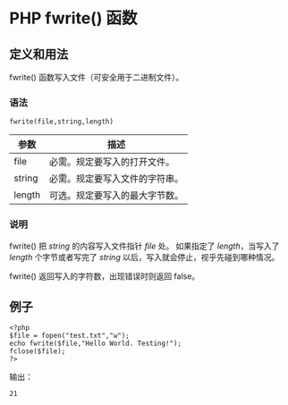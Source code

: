 # PHP fwrite() 函数



## 定义和用法

fwrite() 函数写入文件（可安全用于二进制文件）。

### 语法

```
fwrite(file,string,length)
```

| 参数 | 描述 |
| --- | --- |
| file | 必需。规定要写入的打开文件。 |
| string | 必需。规定要写入文件的字符串。 |
| length | 可选。规定要写入的最大字节数。 |

### 说明

fwrite() 把 _string_ 的内容写入文件指针 _file_ 处。 如果指定了 _length_，当写入了 _length_ 个字节或者写完了 _string_ 以后，写入就会停止，视乎先碰到哪种情况。

fwrite() 返回写入的字符数，出现错误时则返回 false。

## 例子

```
<?php
$file = fopen("test.txt","w");
echo fwrite($file,"Hello World. Testing!");
fclose($file);
?>
```

输出：

```
21
```



